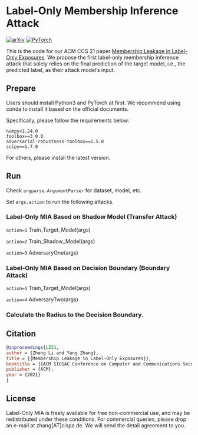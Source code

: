 # Label-Only Membership Inference Attack

[![arXiv](https://img.shields.io/badge/arxiv-2007.15528-b31b1b)](https://arxiv.org/abs/2007.15528)
<a href="https://pytorch.org/get-started/locally/"><img alt="PyTorch" src="https://img.shields.io/badge/PyTorch-ee4c2c?logo=pytorch&logoColor=white"></a>

This is the code for our ACM CCS 21 paper [Membership Leakage in Label-Only Exposures](https://dl.acm.org/doi/abs/10.1145/3460120.3484575).
We propose the first label-only membership inference attack that solely relies on the final prediction of the target model, i.e., the predicted label, as their attack model’s input.

## Prepare
Users should install Python3 and PyTorch at first. We recommend using conda to install it based on the official documents.

Specifically, please follow the requirements below:
```
numpy<1.24.0
foolbox==3.0.0
adversarial-robustness-toolbox==1.5.0
scipy==1.7.0
```
For others, please install the latest version.

## Run
Check ```argparse.ArgumentParser``` for dataset, model, etc.

Set ```args.action``` to run the following attacks.
### Label-Only MIA Based on Shadow Model (Transfer Attack)
```action=1``` Train_Target_Model(args)

```action=2``` Train_Shadow_Model(args)

```action=3``` AdversaryOne(args)

### Label-Only MIA Based on Decision Boundary (Boundary Attack)
```action=1``` Train_Target_Model(args)

```action=4``` AdversaryTwo(args)

### Calculate the Radius to the Decision Boundary.

## Citation
```bibtex
@inproceedings{LZ21,
author = {Zheng Li and Yang Zhang},
title = {{Membership Leakage in Label-Only Exposures}},
booktitle = {{ACM SIGSAC Conference on Computer and Communications Security (CCS)}},
publisher = {ACM},
year = {2021}
}
```

## License

Label-Only MIA is freely available for free non-commercial use, and may be redistributed under these conditions. For commercial queries, please drop an e-mail at zhang[AT]cispa.de. We will send the detail agreement to you.

